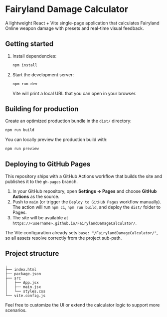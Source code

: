# Fairyland Damage Calculator

A lightweight React + Vite single-page application that calculates Fairyland Online weapon damage with presets and real-time visual feedback.

## Getting started

1. Install dependencies:
   ```bash
   npm install
   ```
2. Start the development server:
   ```bash
   npm run dev
   ```
   Vite will print a local URL that you can open in your browser.

## Building for production

Create an optimized production bundle in the `dist/` directory:

```bash
npm run build
```

You can locally preview the production build with:

```bash
npm run preview
```

## Deploying to GitHub Pages

This repository ships with a GitHub Actions workflow that builds the site and publishes it to the `gh-pages` branch.

1. In your GitHub repository, open **Settings → Pages** and choose **GitHub Actions** as the source.
2. Push to `main` (or trigger the `Deploy to GitHub Pages` workflow manually). The action will run `npm ci`, `npm run build`, and deploy the `dist/` folder to Pages.
3. The site will be available at `https://<username>.github.io/FairylandDamageCalculator/`.

The Vite configuration already sets `base: "/FairylandDamageCalculator/"`, so all assets resolve correctly from the project sub-path.

## Project structure

```
.
├── index.html
├── package.json
├── src
│   ├── App.jsx
│   ├── main.jsx
│   └── styles.css
└── vite.config.js
```

Feel free to customize the UI or extend the calculator logic to support more scenarios.
